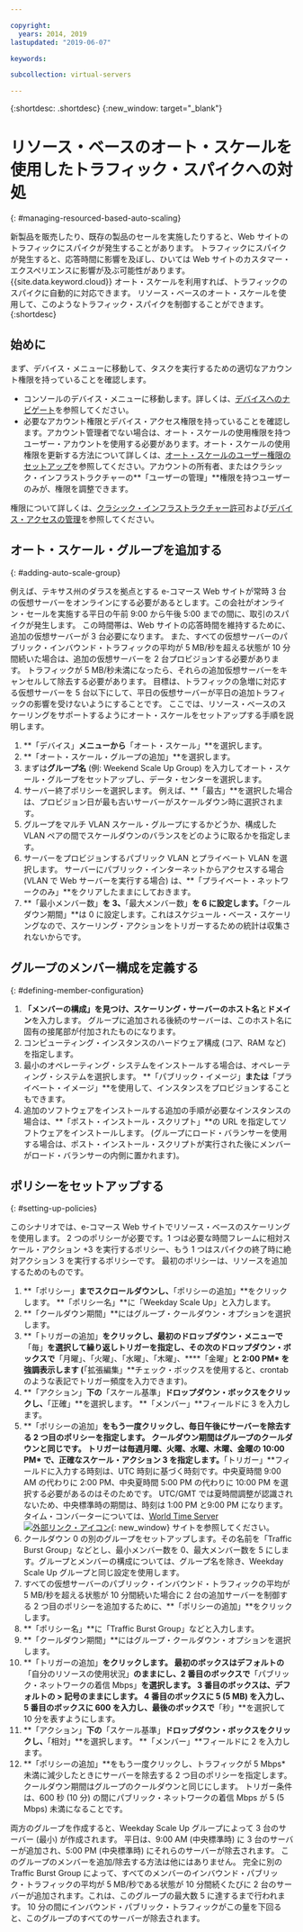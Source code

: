```yaml
---

copyright:
  years: 2014, 2019
lastupdated: "2019-06-07"

keywords:

subcollection: virtual-servers

---
```


{:shortdesc: .shortdesc}
{:new_window: target="_blank"}

# リソース・ベースのオート・スケールを使用したトラフィック・スパイクへの対処
{: #managing-resourced-based-auto-scaling}

新製品を販売したり、既存の製品のセールを実施したりすると、Web サイトのトラフィックにスパイクが発生することがあります。 トラフィックにスパイクが発生すると、応答時間に影響を及ぼし、ひいては Web サイトのカスタマー・エクスペリエンスに影響が及ぶ可能性があります。 {{site.data.keyword.cloud}} オート・スケールを利用すれば、トラフィックのスパイクに自動的に対応できます。 リソース・ベースのオート・スケールを使用して、このようなトラフィック・スパイクを制御することができます。
{:shortdesc}

## 始めに
まず、デバイス・メニューに移動して、タスクを実行するための適切なアカウント権限を持っていることを確認します。

* コンソールのデバイス・メニューに移動します。詳しくは、[デバイスへのナビゲート](/docs/vsi?topic=virtual-servers-navigating-devices)を参照してください。
* 必要なアカウント権限とデバイス・アクセス権限を持っていることを確認します。アカウント管理者でない場合は、オート・スケールの使用権限を持つユーザー・アカウントを使用する必要があります。オート・スケールの使用権限を更新する方法について詳しくは、[オート・スケールのユーザー権限のセットアップ](/docs/vsi?topic=virtual-servers-user-permissions-required-to-use-auto-scale)を参照してください。アカウントの所有者、またはクラシック・インフラストラクチャーの**「ユーザーの管理」**権限を持つユーザーのみが、権限を調整できます。 

権限について詳しくは、[クラシック・インフラストラクチャー許可](/docs/iam?topic=iam-infrapermission#infrapermission)および[デバイス・アクセスの管理](/docs/vsi?topic=virtual-servers-managing-device-access)を参照してください。

## オート・スケール・グループを追加する
{: #adding-auto-scale-group}

例えば、テキサス州のダラスを拠点とする e-コマース Web サイトが常時 3 台の仮想サーバーをオンラインにする必要があるとします。この会社がオンライン・セールを実施する平日の午前 9:00 から午後 5:00 までの間に、取引のスパイクが発生します。 この時間帯は、Web サイトの応答時間を維持するために、追加の仮想サーバーが 3 台必要になります。 また、すべての仮想サーバーのパブリック・インバウンド・トラフィックの平均が 5 MB/秒を超える状態が 10 分間続いた場合は、追加の仮想サーバーを 2 台プロビジョンする必要があります。 トラフィックが 5 MB/秒未満になったら、それらの追加仮想サーバーをキャンセルして除去する必要があります。 目標は、トラフィックの急増に対応する仮想サーバーを 5 台以下にして、平日の仮想サーバーが平日の追加トラフィックの影響を受けないようにすることです。 ここでは、リソース・ベースのスケーリングをサポートするようにオート・スケールをセットアップする手順を説明します。

1. **「デバイス」**メニューから**「オート・スケール」**を選択します。
2. **「オート・スケール・グループの追加」**を選択します。
3. まずは**グループ名** (例: Weekend Scale Up Group) を入力してオート・スケール・グループをセットアップし、データ・センターを選択します。
4. サーバー終了ポリシーを選択します。 例えば、**「最古」**を選択した場合は、プロビジョン日が最も古いサーバーがスケールダウン時に選択されます。
5. グループをマルチ VLAN スケール・グループにするかどうか、構成した VLAN ペアの間でスケールダウンのバランスをどのように取るかを指定します。
6. サーバーをプロビジョンするパブリック VLAN とプライベート VLAN を選択します。 サーバーにパブリック・インターネットからアクセスする場合 (VLAN で Web サーバーを実行する場合) は、**「プライベート・ネットワークのみ」**をクリアしたままにしておきます。
7. **「最小メンバー数」**を 3、**「最大メンバー数」**を 6 に設定します。**「クールダウン期間」**は 0 に設定します。これはスケジュール・ベース・スケーリングなので、スケーリング・アクションをトリガーするための統計は収集されないからです。

## グループのメンバー構成を定義する
{: #defining-member-configuration}

1. **「メンバーの構成」**を見つけ、スケーリング・サーバーの**ホスト名**と**ドメイン**を入力します。 グループに追加される後続のサーバーは、このホスト名に固有の接尾部が付加されたものになります。
2. コンピューティング・インスタンスのハードウェア構成 (コア、RAM など) を指定します。
3. 最小のオペレーティング・システムをインストールする場合は、オペレーティング・システムを選択します。 **「パブリック・イメージ」**または**「プライベート・イメージ」**を使用して、インスタンスをプロビジョンすることもできます。
4. 追加のソフトウェアをインストールする追加の手順が必要なインスタンスの場合は、**「ポスト・インストール・スクリプト」**の URL を指定してソフトウェアをインストールします。 (グループにロード・バランサーを使用する場合は、ポスト・インストール・スクリプトが実行された後にメンバーがロード・バランサーの内側に置かれます)。

## ポリシーをセットアップする
{: #setting-up-policies}

このシナリオでは、e-コマース Web サイトでリソース・ベースのスケーリングを使用します。 2 つのポリシーが必要です。1 つは必要な時間フレームに相対スケール・アクション +3 を実行するポリシー、もう 1 つはスパイクの終了時に絶対アクション 3 を実行するポリシーです。 最初のポリシーは、リソースを追加するためのものです。

1. **「ポリシー」**までスクロールダウンし、**「ポリシーの追加」**をクリックします。 **「ポリシー名」**に「Weekday Scale Up」と入力します。
2. **「クールダウン期間」**にはグループ・クールダウン・オプションを選択します。
3. **「トリガーの追加」**をクリックし、最初のドロップダウン・メニューで**「毎」**を選択して繰り返しトリガーを指定し、その次のドロップダウン・ボックスで**「月曜」、「火曜」、「水曜」、「木曜」、****「金曜」**と **2:00 PM**\* を強調表示します (**「拡張編集」**チェック・ボックスを使用すると、crontab のような表記でトリガー頻度を入力できます)。
4. **「アクション」**下の**「スケール基準」**ドロップダウン・ボックスをクリックし、**「正確」**を選択します。 **「メンバー」**フィールドに 3 を入力します。
5. **「ポリシーの追加」**をもう一度クリックし、毎日午後にサーバーを除去する 2 つ目のポリシーを指定します。 クールダウン期間はグループのクールダウンと同じです。 トリガーは毎週月曜、火曜、水曜、木曜、金曜の 10:00 PM\* で、正確なスケール・アクション 3 を指定します。**「トリガー」**フィールドに入力する時刻は、UTC 時刻に基づく時刻です。中央夏時間 9:00 AM の代わりに 2:00 PM、中央夏時間 5:00 PM の代わりに 10:00 PM を選択する必要があるのはそのためです。 UTC/GMT では夏時間調整が認識されないため、中央標準時の期間は、時刻は 1:00 PM と9:00 PM になります。 タイム・コンバーターについては、[World Time Server ![外部リンク・アイコン](../../icons/launch-glyph.svg "外部リンク・アイコン")](http://www.worldtimeserver.com/current_time_in_UTC.aspx){: new_window} サイトを参照してください。
6. クールダウン 0 の別のグループをセットアップします。その名前を「Traffic Burst Group」などとし、最小メンバー数を 0、最大メンバー数を 5 にします。グループとメンバーの構成については、グループ名を除き、Weekday Scale Up グループと同じ設定を使用します。
7. すべての仮想サーバーのパブリック・インバウンド・トラフィックの平均が 5 MB/秒を超える状態が 10 分間続いた場合に 2 台の追加サーバーを制御する 2 つ目のポリシーを追加するために、**「ポリシーの追加」**をクリックします。
8. **「ポリシー名」**に「Traffic Burst Group」などと入力します。
9. **「クールダウン期間」**にはグループ・クールダウン・オプションを選択します。
10. **「トリガーの追加」**をクリックします。 最初のボックスはデフォルトの**「自分のリソースの使用状況」**のままにし、2 番目のボックスで**「パブリック・ネットワークの着信 Mbps」**を選択します。 3 番目のボックスは、デフォルトの > 記号のままにします。 4 番目のボックスに **5** (5 MB) を入力し、5 番目のボックスに **600** を入力し、最後のボックスで**「秒」**を選択して 10 分を表すようにします。
11. **「アクション」**下の**「スケール基準」**ドロップダウン・ボックスをクリックし、**「相対」**を選択します。 **「メンバー」**フィールドに 2 を入力します。
12. **「ポリシーの追加」**をもう一度クリックし、トラフィックが 5 Mbps\* 未満に減少したときにサーバーを除去する 2 つ目のポリシーを指定します。クールダウン期間はグループのクールダウンと同じにします。 トリガー条件は、600 秒 (10 分) の間にパブリック・ネットワークの着信 Mbps が 5 (5 Mbps) 未満になることです。

両方のグループを作成すると、Weekday Scale Up グループによって 3 台のサーバー (最小) が作成されます。 平日は、9:00 AM (中央標準時) に 3 台のサーバーが追加され、5:00 PM (中央標準時) にそれらのサーバーが除去されます。 このグループのメンバーを追加/除去する方法は他にはありません。 完全に別の Traffic Burst Group によって、すべてのメンバーのインバウンド・パブリック・トラフィックの平均が 5 MB/秒である状態が 10 分間続くたびに 2 台のサーバーが追加されます。これは、このグループの最大数 5 に達するまで行われます。 10 分の間にインバウンド・パブリック・トラフィックがこの量を下回ると、このグループのすべてのサーバーが除去されます。

